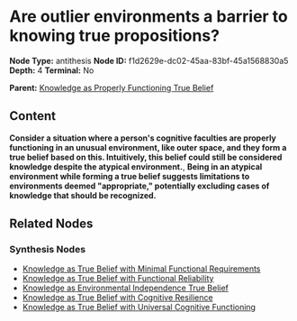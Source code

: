 # Are outlier environments a barrier to knowing true propositions?

**Node Type:** antithesis
**Node ID:** f1d2629e-dc02-45aa-83bf-45a1568830a5
**Depth:** 4
**Terminal:** No

**Parent:** [Knowledge as Properly Functioning True Belief](knowledge-as-properly-functioning-true-belief-synthesis-63c65074-1f2b-4397-9118-ca47016754ad.md)

## Content

**Consider a situation where a person's cognitive faculties are properly functioning in an unusual environment, like outer space, and they form a true belief based on this. Intuitively, this belief could still be considered knowledge despite the atypical environment.**, **Being in an atypical environment while forming a true belief suggests limitations to environments deemed "appropriate," potentially excluding cases of knowledge that should be recognized.**

## Related Nodes

### Synthesis Nodes

- [Knowledge as True Belief with Minimal Functional Requirements](knowledge-as-true-belief-with-minimal-functional-requirements-synthesis-b4c83a61-8da4-433e-a4ee-8d9f72cbe7e2.md)
- [Knowledge as True Belief with Functional Reliability](knowledge-as-true-belief-with-functional-reliability-synthesis-4874fbfc-22ff-41c3-abba-c569c45030de.md)
- [Knowledge as Environmental Independence True Belief](knowledge-as-environmental-independence-true-belief-synthesis-a9d460fe-c8e2-4444-bd90-465da48c0b47.md)
- [Knowledge as True Belief with Cognitive Resilience](knowledge-as-true-belief-with-cognitive-resilience-synthesis-f7d17d38-8c41-4548-bec1-574efc3cd03b.md)
- [Knowledge as True Belief with Universal Cognitive Functioning](knowledge-as-true-belief-with-universal-cognitive-functioning-synthesis-4df060e0-cc4e-46a9-9fe4-7adfabc5ab62.md)

